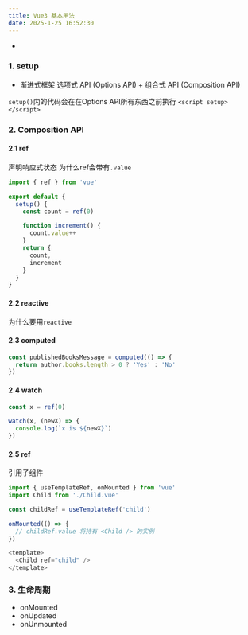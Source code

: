 ```yaml
---
title: Vue3 基本用法
date: 2025-1-25 16:52:30
---
```

- 

### 1. setup
- 渐进式框架
选项式 API (Options API) + 组合式 API (Composition API)

`setup()`内的代码会在在Options API所有东西之前执行
`<script setup></script>`




### 2. Composition API
#### 2.1 ref
声明响应式状态
为什么ref会带有`.value`
```js
import { ref } from 'vue'

export default {
  setup() {
    const count = ref(0)

    function increment() {
      count.value++
    }
    return {
      count,
      increment
    }
  }
}
```

#### 2.2 reactive
为什么要用`reactive`

#### 2.3 computed
```js
const publishedBooksMessage = computed(() => {
  return author.books.length > 0 ? 'Yes' : 'No'
})
```

#### 2.4 watch
```js
const x = ref(0)

watch(x, (newX) => {
  console.log(`x is ${newX}`)
})

```

#### 2.5 ref
引用子组件
```js
import { useTemplateRef, onMounted } from 'vue'
import Child from './Child.vue'

const childRef = useTemplateRef('child')

onMounted(() => {
  // childRef.value 将持有 <Child /> 的实例
})

<template>
  <Child ref="child" />
</template>
```

### 3. 生命周期
- onMounted
- onUpdated
- onUnmounted